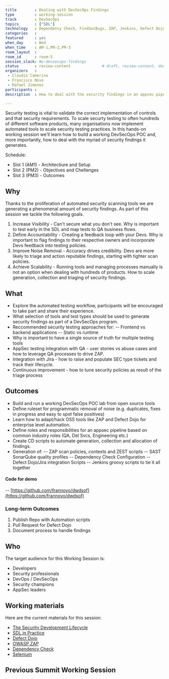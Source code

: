 ```yaml
---
title        : Dealing with DevSecOps Findings
type         : working-session
track        : DevSecOps
topics       : ["SDL"]
technology   : Dependency Check, FindSecBugs, ZAP, Jenkins, Defect Dojo, Selenium, Jira, Juice Shop
categories   :                      
featured     : yes                  
when_day     : Wed
when_time    : AM-1,PM-2,PM-3
room_layout  :
room_id      : room-5
session_slack: #w-devsecops-findings 
status       : review-content              # draft, review-content, done
organizers   : 
 - Claudio Camerino
 - Francisco Novo
 - Rafael Jimenez
participants : 
description  : How to deal with the security findings in an appsec pipeline and drive continuous improvement of the testing policies

---
```


Security testing is vital to validate the correct implementation of controls and that security requirements. To scale securty testing to often hundreds of different software products, many organisations now implement automated tools to scale security testing practices. In this hands-on working session we'll learn how to build a working DevSecOps POC and, more importantly, how to deal with the myriad of security findings it generates.

Schedule:
- Slot 1 (AM1) - Architectiure and Setup
- Slot 2 (PM2) - Objectives and Chellenges
- Slot 3 (PM3) - Outcomes

## Why

Thanks to the proliferation of automated security scanning tools we are generating a phenomenal amount of security findings. As part of  this session we tackle the following goals.

1. Increase Visibility - Can't secure what you don't see. Why is important to test early in the SDL and map tests to QA business flows.
2. Define Accountability - Creating a feedback loop with your Devs. Why is important to flag findings to their respective owners and incorporate Devs feedback into testing policies.
3. Improve Noise Removal - Accuracy drives credibility. Devs are more likely to triage and action reputable findings, starting with tighter scan policies.
4. Achieve Scalability - Running tools and managing processes manually is not an option when dealing with hundreds of products. How to scale generation, collection and triaging of security findings.

## What

- Explore the automated testing workflow, participants will be encouraged to take part and share their experience.
- What selection of tools and test types should be used to generate security findings as part of a DevSecOps program.
- Reccommended security testing approaches for:
-- Frontend vs backend applications
-- Static vs runtime
- Why is important to have a single source of truth for multiple testing tools
- AppSec testing integration with QA - user stories vs abuse cases and how to leverage QA processes to drive ZAP.
- Integration with Jira - how to raise and populate SEC type tickets and track their lifecycle.
- Continuous improvement - how to tune security policies as result of the triage process

## Outcomes
- Build and run a working DevSecOps POC lab from open source tools
- Define ruleset for programmatic removal of noise (e.g. duplicates, fixes in progress and easy to spot false positives)
- Learn how to adapt/hack OSS tools like ZAP and Defect Dojo for enterprise level automation.
- Define roles and responsibilities for an appsec pipeline based on common industry roles (QA, Del Svcs, Engineering etc.)
- Create CD scripts to automate generation, collection and allocation of findings.
- Generation of:
-- ZAP scan policies, contexts and ZEST scripts
-- SAST SonarQube quality profiles
-- Dependency Check Configuration
-- Defect Dojo/Jira integration Scripts
-- Jenkins groovy scripts to tie it all together

#### Code for demo
-- [https://github.com/frannovo/dwdsof](https://github.com/frannovo/dwdsof)

### Long-term Outcomes 

1.  Publish Repo with Automation scripts
2.  Pull Request for Defect Dojo
3.  Document process to handle findings


## Who

The target audience for this Working Session is:

 - Developers
 - Security professionals
 - DevOps / DevSecOps
 - Security champions
 - AppSec leaders

## Working materials

Here are the current materials for this session:

- [The Security Development Lifecycle](https://www.owasp.org/images/7/78/OWASP_AppSec_Research_2010_Keynote_2_by_Lipner.pdf)
- [SDL in Practice](https://www.owasp.org/images/4/45/SDL_in_practice.pdf)
- [Defect Dojo](https://github.com/DefectDojo/django-DefectDojo)
- [OWASP ZAP](https://github.com/zaproxy/zaproxy)
- [Dependency Check](https://github.com/jeremylong/DependencyCheck)
- [Selenium](https://www.seleniumhq.org/projects/webdriver)

## Previous Summit Working Session
